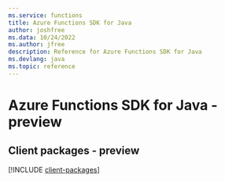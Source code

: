 ```yaml
---
ms.service: functions
title: Azure Functions SDK for Java
author: joshfree
ms.data: 10/24/2022
ms.author: jfree
description: Reference for Azure Functions SDK for Java
ms.devlang: java
ms.topic: reference
---
```

# Azure Functions SDK for Java - preview

## Client packages - preview
[!INCLUDE [client-packages](functions-client-index.md)]